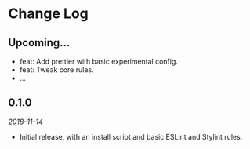 # Change Log


## Upcoming...
<!-- Add new lines here. Version number will be decided later -->
- feat: Add prettier with basic experimental config.
- feat: Tweak core rules.
- ...


## 0.1.0
_2018-11-14_
- Initial release, with an install script and basic ESLint and Stylint rules.
